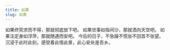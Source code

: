 ```yaml
---
title: 如果
slug: 如果
---
```


如果终究求而不得，那就彻底放下吧。
如果世事如指间沙，那就洒向天空吧。
如果注定身如浮萍，那就随遇而安吧。
今后的日子，不急躁不慌张不回首不张望。
沉浸于此时此刻，感受着此情此景，此心安处是吾乡。



